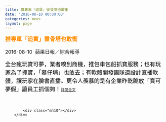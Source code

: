 ```yaml
---
title: 推專車「追寶」靈骨塔也敢衝
date: '2016-08-10 00:00:00'
categories: news
layout: page
---
```


<div class="text">
			<div>
	<div>
		<div>
			<div>
				<span style="color: rgb(255, 140, 0);"><span style="font-size: 18px;"><strong>推專車「追寶」靈骨塔也敢衝</strong></span></span></div>
			<div>
				&nbsp;</div>
			<div>
				<span style="font-size: 16px;">2016-08-10 &nbsp;蘋果日報</span><span style="font-size: 16px;">／綜合報導</span></div>
			<div>
				&nbsp;</div>
			<div>
				<span style="color: rgb(0, 0, 0); font-family: Helvetica, Verdana, Arial, sans-serif; font-size: 18px; line-height: 27px;">全台瘋玩寶可夢，業者嗅到商機，推包車包船抓寶服務；也有玩家為了抓寶，「墓仔埔」也敢去；有軟體開發團隊還設計直播軟體，讓玩家在臉書直播。更令人羨慕的是有企業昨乾脆放「寶可夢假」讓員工抓個夠！</span><a href="http://www.appledaily.com.tw/appledaily/article/headline/20160810/37341891/" style="font-size: 9pt;">詳閱全文</a></div>
		</div>
		<div>
			&nbsp;</div>
	</div>
</div>
<div>
	&nbsp;</div>

			<div class="mh10"></div>
		</div>